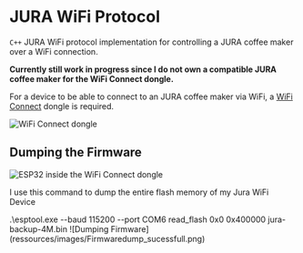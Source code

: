 # JURA WiFi Protocol
`C++` JURA WiFi protocol implementation for controlling a JURA coffee maker over a WiFi connection.

**Currently still work in progress since I do not own a compatible JURA coffee maker for the WiFi Connect dongle.**

For a device to be able to connect to an JURA coffee maker via WiFi, a [WiFi Connect](https://uk.jura.com/en/homeproducts/accessories/WiFi-Connect-24160) dongle is required.

![WiFi Connect dongle](ressources/images/wifi_dongle_case.png)

## Dumping the Firmware
![ESP32 inside the WiFi Connect dongle](ressources/images/wifi_dongle_esp32.png)

I use this command to dump the entire flash memory of my Jura WiFi Device

.\esptool.exe --baud 115200 --port COM6 read_flash 0x0 0x400000 jura-backup-4M.bin
![Dumping Firmware] (ressources/images/Firmwaredump_sucessfull.png)
